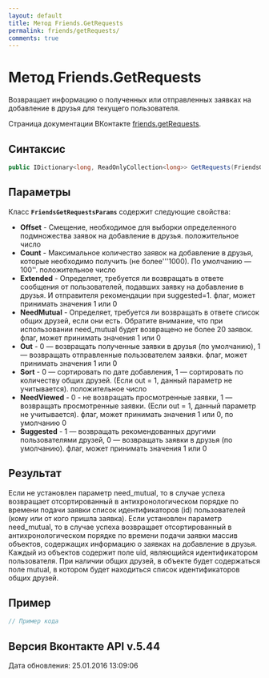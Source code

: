 ```yaml
---
layout: default
title: Метод Friends.GetRequests
permalink: friends/getRequests/
comments: true
---
```

# Метод Friends.GetRequests
Возвращает информацию о полученных или отправленных заявках на добавление в друзья для текущего пользователя.

Страница документации ВКонтакте [friends.getRequests](https://vk.com/dev/friends.getRequests).

## Синтаксис
``` csharp
public IDictionary<long, ReadOnlyCollection<long>> GetRequests(FriendsGetRequestsParams @params)
```

## Параметры
Класс **`FriendsGetRequestsParams`** содержит следующие свойства:

+ **Offset** - Смещение, необходимое для выборки определенного подмножества заявок на добавление в друзья. положительное число
+ **Count** - Максимальное количество заявок на добавление в друзья, которые необходимо получить (не более'''1000). 
По умолчанию —  100''. положительное число
+ **Extended** - Определяет, требуется ли возвращать в ответе сообщения от пользователей, подавших заявку на добавление в друзья. И отправителя рекомендации при suggested=1. флаг, может принимать значения 1 или 0
+ **NeedMutual** - Определяет, требуется ли возвращать в ответе список общих друзей, если они есть. Обратите внимание, что при использовании need_mutual будет возвращено не более 20 заявок. флаг, может принимать значения 1 или 0
+ **Out** - 0 — возвращать полученные заявки в друзья (по умолчанию), 1 — возвращать отправленные пользователем заявки. флаг, может принимать значения 1 или 0
+ **Sort** - 0 — сортировать по дате добавления, 1 — сортировать по количеству общих друзей. (Если out = 1, данный параметр не учитывается). положительное число
+ **NeedViewed** - 0 -  не возвращать просмотренные заявки, 1  — возвращать просмотренные заявки. (Если out = 1, данный параметр не учитывается). флаг, может принимать значения 1 или 0, по умолчанию 0
+ **Suggested** - 1 — возвращать рекомендованных другими пользователями друзей, 0 — возвращать заявки в друзья (по умолчанию). флаг, может принимать значения 1 или 0

## Результат
Если не установлен параметр need_mutual, то в случае успеха возвращает отсортированный в антихронологическом порядке по времени подачи заявки список идентификаторов (id) пользователей (кому или от кого пришла заявка). 
Если установлен параметр need_mutual, то в случае успеха возвращает отсортированный в антихронологическом порядке по времени подачи заявки массив объектов, содержащих информацию о заявках на добавление в друзья. Каждый из объектов содержит поле uid, являющийся идентификатором пользователя. При наличии общих друзей, в объекте будет содержаться поле mutual, в котором будет находиться список идентификаторов общих друзей.

## Пример
``` csharp
// Пример кода
```

## Версия Вконтакте API v.5.44
Дата обновления: 25.01.2016 13:09:06

